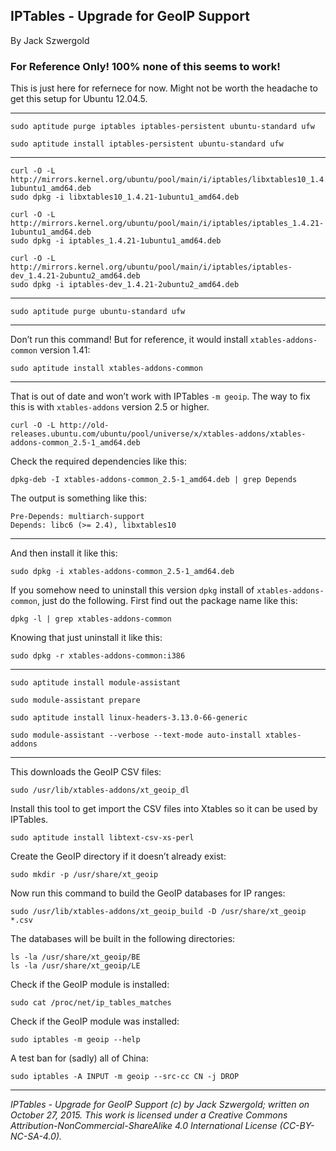 ## IPTables - Upgrade for GeoIP Support

By Jack Szwergold

### For Reference Only! 100% none of this seems to work!

This is just here for refernece for now. Might not be worth the headache to get this setup for Ubuntu 12.04.5.

***

    sudo aptitude purge iptables iptables-persistent ubuntu-standard ufw

    sudo aptitude install iptables-persistent ubuntu-standard ufw

***

    curl -O -L http://mirrors.kernel.org/ubuntu/pool/main/i/iptables/libxtables10_1.4.21-1ubuntu1_amd64.deb
    sudo dpkg -i libxtables10_1.4.21-1ubuntu1_amd64.deb

    curl -O -L http://mirrors.kernel.org/ubuntu/pool/main/i/iptables/iptables_1.4.21-1ubuntu1_amd64.deb
    sudo dpkg -i iptables_1.4.21-1ubuntu1_amd64.deb

    curl -O -L http://mirrors.kernel.org/ubuntu/pool/main/i/iptables/iptables-dev_1.4.21-2ubuntu2_amd64.deb
    sudo dpkg -i iptables-dev_1.4.21-2ubuntu2_amd64.deb

***

    sudo aptitude purge ubuntu-standard ufw

***

Don’t run this command! But for reference, it would install `xtables-addons-common` version 1.41:

    sudo aptitude install xtables-addons-common

***

That is out of date and won’t work with IPTables `-m geoip`. The way to fix this is with `xtables-addons` version 2.5 or higher.

    curl -O -L http://old-releases.ubuntu.com/ubuntu/pool/universe/x/xtables-addons/xtables-addons-common_2.5-1_amd64.deb

Check the required dependencies like this:

    dpkg-deb -I xtables-addons-common_2.5-1_amd64.deb | grep Depends

The output is something like this:

    Pre-Depends: multiarch-support
    Depends: libc6 (>= 2.4), libxtables10

***

And then install it like this:

    sudo dpkg -i xtables-addons-common_2.5-1_amd64.deb

If you somehow need to uninstall this version `dpkg` install of `xtables-addons-common`, just do the following. First find out the package name like this:

    dpkg -l | grep xtables-addons-common

Knowing that just uninstall it like this:

    sudo dpkg -r xtables-addons-common:i386

***

    sudo aptitude install module-assistant

    sudo module-assistant prepare

    sudo aptitude install linux-headers-3.13.0-66-generic

    sudo module-assistant --verbose --text-mode auto-install xtables-addons

***

This downloads the GeoIP CSV files:

    sudo /usr/lib/xtables-addons/xt_geoip_dl

Install this tool to get import the CSV files into Xtables so it can be used by IPTables.

    sudo aptitude install libtext-csv-xs-perl

Create the GeoIP directory if it doesn’t already exist:

    sudo mkdir -p /usr/share/xt_geoip

Now run this command to build the GeoIP databases for IP ranges:

    sudo /usr/lib/xtables-addons/xt_geoip_build -D /usr/share/xt_geoip *.csv

The databases will be built in the following directories:

    ls -la /usr/share/xt_geoip/BE
    ls -la /usr/share/xt_geoip/LE

Check if the GeoIP module is installed:

    sudo cat /proc/net/ip_tables_matches

Check if the GeoIP module was installed:

    sudo iptables -m geoip --help

A test ban for (sadly) all of China:

    sudo iptables -A INPUT -m geoip --src-cc CN -j DROP

***

*IPTables - Upgrade for GeoIP Support (c) by Jack Szwergold; written on October 27, 2015. This work is licensed under a Creative Commons Attribution-NonCommercial-ShareAlike 4.0 International License (CC-BY-NC-SA-4.0).*

